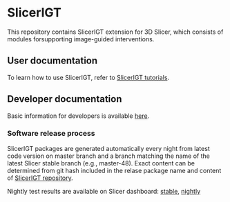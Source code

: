 # SlicerIGT
This repository contains SlicerIGT extension for 3D Slicer, which consists of modules forsupporting image-guided interventions.

## User documentation

To learn how to use SlicerIGT, refer to [SlicerIGT tutorials](http://www.slicerigt.org/wp/user-tutorial/).

## Developer documentation

Basic information for developers is available [here](http://www.slicerigt.org/wp/developer-tutorial/).

### Software release process

SlicerIGT packages are generated automatically every night from latest code version on master branch and a branch matching the name of the latest Slicer stable branch (e.g., master-48). Exact content can be determined from git hash included in the relase package name and content of [SlicerIGT repository](https://github.com/SlicerIGT/SlicerIGT).

Nightly test results are available on Slicer dashboard: [stable](http://slicer.cdash.org/index.php?project=Slicer4), [nightly](http://slicer.cdash.org/index.php?project=SlicerPreview)
